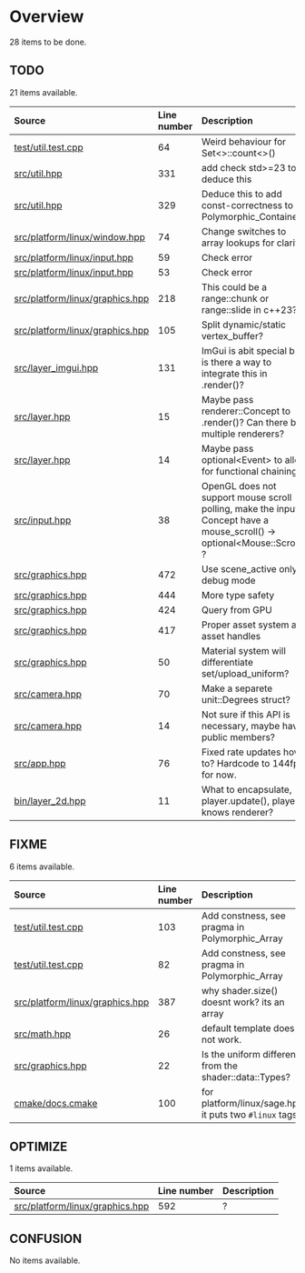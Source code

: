 # Overview
28 items to be done.
## TODO
21 items available.

| Source | Line number | Description |
|:-|:-|:-|
| [test/util.test.cpp](test/util.test.cpp) | 64 | Weird behaviour for Set<>::count<>() |
| [src/util.hpp](src/util.hpp) | 331 | add check std>=23 todo deduce this |
| [src/util.hpp](src/util.hpp) | 329 | Deduce this to add const-correctness to Polymorphic_Containers. |
| [src/platform/linux/window.hpp](src/platform/linux/window.hpp) | 74 | Change switches to array lookups for clarity |
| [src/platform/linux/input.hpp](src/platform/linux/input.hpp) | 59 | Check error |
| [src/platform/linux/input.hpp](src/platform/linux/input.hpp) | 53 | Check error |
| [src/platform/linux/graphics.hpp](src/platform/linux/graphics.hpp) | 218 | This could be a range::chunk or range::slide in c++23? |
| [src/platform/linux/graphics.hpp](src/platform/linux/graphics.hpp) | 105 | Split dynamic/static vertex_buffer? |
| [src/layer_imgui.hpp](src/layer_imgui.hpp) | 131 | ImGui is abit special but is there a way to integrate this in .render()? |
| [src/layer.hpp](src/layer.hpp) | 15 | Maybe pass renderer::Concept to .render()? Can there be multiple renderers? |
| [src/layer.hpp](src/layer.hpp) | 14 | Maybe pass optional\<Event\> to allow for functional chaining? |
| [src/input.hpp](src/input.hpp) | 38 | OpenGL does not support mouse scroll polling, make the input Concept have a mouse_scroll() -> optional\<Mouse::Scroll\> ? |
| [src/graphics.hpp](src/graphics.hpp) | 472 | Use scene_active only in debug mode |
| [src/graphics.hpp](src/graphics.hpp) | 444 | More type safety |
| [src/graphics.hpp](src/graphics.hpp) | 424 | Query from GPU |
| [src/graphics.hpp](src/graphics.hpp) | 417 | Proper asset system and asset handles |
| [src/graphics.hpp](src/graphics.hpp) | 50 | Material system will differentiate set/upload_uniform? |
| [src/camera.hpp](src/camera.hpp) | 70 | Make a separete unit::Degrees struct? |
| [src/camera.hpp](src/camera.hpp) | 14 | Not sure if this API is necessary, maybe have public members? |
| [src/app.hpp](src/app.hpp) | 76 | Fixed rate updates how to? Hardcode to 144fps for now. |
| [bin/layer_2d.hpp](bin/layer_2d.hpp) | 11 | What to encapsulate, player.update(), player knows renderer? |
## FIXME
6 items available.

| Source | Line number | Description |
|:-|:-|:-|
| [test/util.test.cpp](test/util.test.cpp) | 103 | Add constness, see pragma in Polymorphic_Array |
| [test/util.test.cpp](test/util.test.cpp) | 82 | Add constness, see pragma in Polymorphic_Array |
| [src/platform/linux/graphics.hpp](src/platform/linux/graphics.hpp) | 387 | why shader.size() doesnt work? its an array |
| [src/math.hpp](src/math.hpp) | 26 | default template does not work. |
| [src/graphics.hpp](src/graphics.hpp) | 22 | Is the uniform different from the shader::data::Types? |
| [cmake/docs.cmake](cmake/docs.cmake) | 100 | for platform/linux/sage.hpp it puts two `#linux` tags |
## OPTIMIZE
1 items available.

| Source | Line number | Description |
|:-|:-|:-|
| [src/platform/linux/graphics.hpp](src/platform/linux/graphics.hpp) | 592 | ? |
## CONFUSION
No items available.